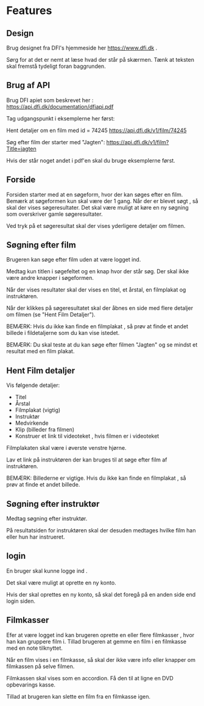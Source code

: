 
# Features

## Design

Brug designet fra DFI's hjemmeside her https://www.dfi.dk .

Sørg for at det er nemt at læse hvad der står på skærmen. Tænk at teksten skal fremstå tydeligt foran baggrunden.


## Brug af API

Brug DFI apiet som beskrevet her : https://api.dfi.dk/documentation/dfiapi.pdf

Tag udgangspunkt i eksemplerne her først:

Hent detaljer om en film med id = 74245
https://api.dfi.dk/v1/film/74245

Søg efter film der starter med  "Jagten":
https://api.dfi.dk/v1/film?Title=jagten

Hvis der står noget andet i pdf'en skal du bruge eksemplerne først.




## Forside

Forsiden starter med at en søgeform, hvor der kan søges efter en film. Bemærk at søgeformen kun skal være der 1 gang.  Når der er blevet søgt , så skal der vises søgeresultater.  Det skal være muligt at køre en ny søgning som overskriver gamle søgeresultater.

Ved tryk på et søgeresultat skal der vises yderligere detaljer om filmen.

## Søgning efter film

Brugeren kan søge efter film uden at være logget ind.

Medtag kun titlen i søgefeltet og en knap hvor der står søg. Der skal ikke være andre knapper i søgeformen.

Når der vises resultater skal der vises en titel, et årstal, en filmplakat og instruktøren.

Når der klikkes på søgeresultatet skal der åbnes en side med flere detaljer om filmen (se "Hent Film Detaljer"). 

BEMÆRK: Hvis du ikke kan finde en filmplakat , så prøv at finde et andet billede i fildetaljerne som du kan vise istedet.

BEMÆRK: Du skal teste at du kan søge efter filmen "Jagten" og se mindst et resultat med en film plakat.  

## Hent Film detaljer

Vis følgende detaljer:

 - Titel
 - Årstal
 - Filmplakat (vigtig)
 - Instruktør 
 - Medvirkende
 - Klip (billeder fra filmen) 
 - Konstruer et link til videoteket , hvis filmen er i videoteket
 
Filmplakaten skal være i øverste venstre hjørne.

Lav et link på instruktøren der kan bruges til at søge efter film af  instruktøren.

BEMÆRK: Billederne er vigtige. Hvis du ikke kan finde en filmplakat , så prøv at finde et andet billede.

## Søgning efter instruktør

Medtag søgning efter instruktør.

På resultatsiden for instruktøren skal der desuden medtages hvilke film han eller hun har instrueret.

## login 
En bruger skal kunne  logge ind . 

Det skal være muligt at oprette en ny konto.

Hvis der skal oprettes en ny konto, så skal det foregå på en anden side end login siden.

## Filmkasser
Efer at være logget ind kan brugeren oprette en eller flere filmkasser , hvor han kan gruppere film i.  Tillad brugeren at gemme en film i en filmkasse med en note tilknyttet.

Når en film vises i en filmkasse, så skal der ikke være info eller knapper om filmkassen på selve filmen.

Filmkassen skal vises som en accordion. Få den til at ligne en DVD opbevarings kasse.

Tillad at brugeren kan slette en film fra en filmkasse igen.
